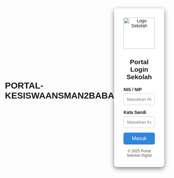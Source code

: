 # PORTAL-KESISWAANSMAN2BABA
<html lang="id">
<head>
  <meta charset="UTF-8">
  <title>Login Sekolah</title>
  <meta name="viewport" content="width=device-width, initial-scale=1.0">
  <style>
    body {
      font-family: Arial, sans-serif;
      background-image: url(https://drive.google.com/file/d/1y762Gpqgs_Kut1mUCgALExAAFCarXFff/view?usp=drive_link);
      background-size: cover;
      background-position: center;
      background-repeat: no-repeat;
      margin: 0;
      height: 100vh;
      display: flex;
      align-items: center;
      justify-content: center;
      position: relative;
    }

    body::before {
      content: '';
      position: absolute;
      top: 0; left: 0;
      width: 100%;
      height: 100%;
      background: rgba(0, 0, 0, 0.5);
      z-index: 0;
    }

    .login-box {
      background-color: white;
      padding: 30px;
      border-radius: 10px;
      width: 100%;
      max-width: 400px;
      box-shadow: 0 5px 15px rgba(0,0,0,0.5);
      text-align: center;
      position: relative;
      z-index: 1;
    }

    .logo {
      
      width: 100px;
      margin: 0 auto 20px auto;
      display: block;
    }

    .login-box h2 {
      margin-bottom: 20px;
    }

    .form-group {
      margin-bottom: 15px;
      text-align: left;
    }

    .form-group label {
      display: block;
      margin-bottom: 5px;
      font-weight: bold;
    }

    .form-group input {
      width: 100%;
      padding: 10px;
      border-radius: 5px;
      border: 1px solid #ccc;
    }

    .login-button {
      width: 100%;
      padding: 10px;
      background-color: #2e86de;
      color: white;
      border: none;
      border-radius: 5px;
      font-size: 16px;
      cursor: pointer;
    }

    .login-button:hover {
      background-color: #1e6fbd;
    }

    .footer {
      text-align: center;
      margin-top: 10px;
      font-size: 12px;
      color: #555;
    }
  </style>
</head>
<body>
  <div class="login-box">
    <img src="logo.png" alt="Logo Sekolah" class="logo" />
    <h2>Portal Login Sekolah</h2>
    <form onsubmit="login(event)">
      <div class="form-group">
        <label for="username">NIS / NIP</label>
        <input type="text" id="username" placeholder="Masukkan NIS/NIP" required />
      </div>
      <div class="form-group">
        <label for="password">Kata Sandi</label>
        <input type="password" id="password" placeholder="Masukkan Kata Sandi" required />
      </div>
      <button type="submit" class="login-button">Masuk</button>
    </form>
    <div class="footer">
      &copy; 2025 Portal Sekolah Digital
    </div>
  </div>

  <script>
    function login(event) {
      event.preventDefault();
      const username = document.getElementById('username').value;
      const password = document.getElementById('password').value;

      if (username === '199203212022032010' && password === 'fildzah2103') {
        alert('Login berhasil!');
        window.location.href = 'dashboard.html';
      } else {
        alert('NIS/NIP atau kata sandi salah.');
      }
    }
  </script>
</body>
</html>
